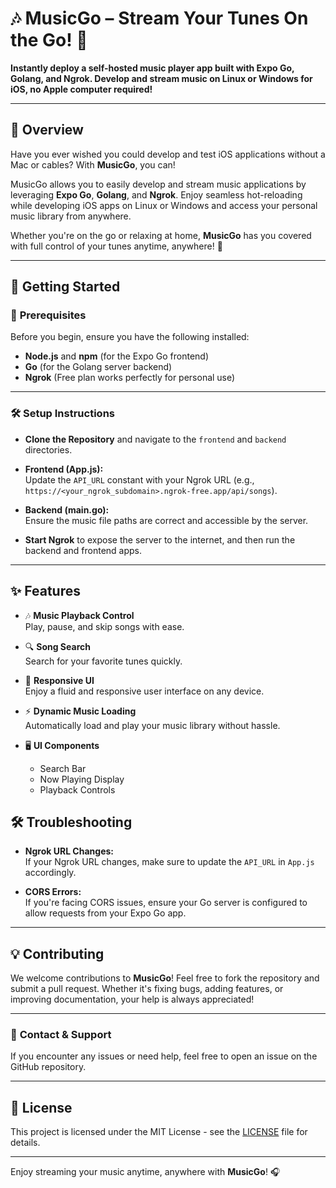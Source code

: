# 🎶 **MusicGo** – Stream Your Tunes On the Go! 🚀

**Instantly deploy a self-hosted music player app built with Expo Go, Golang, and Ngrok. Develop and stream music on Linux or Windows for iOS, no Apple computer required!**

---

## 🌟 **Overview**

Have you ever wished you could develop and test iOS applications without a Mac or cables? With **MusicGo**, you can! 

MusicGo allows you to easily develop and stream music applications by leveraging **Expo Go**, **Golang**, and **Ngrok**. Enjoy seamless hot-reloading while developing iOS apps on Linux or Windows and access your personal music library from anywhere.

Whether you're on the go or relaxing at home, **MusicGo** has you covered with full control of your tunes anytime, anywhere! 🎵

---

## 🚀 **Getting Started**

### 🔧 **Prerequisites**

Before you begin, ensure you have the following installed:

- **Node.js** and **npm** (for the Expo Go frontend)
- **Go** (for the Golang server backend)
- **Ngrok** (Free plan works perfectly for personal use)

---

### 🛠 **Setup Instructions**

- **Clone the Repository** and navigate to the `frontend` and `backend` directories.
  
- **Frontend (App.js):**  
  Update the `API_URL` constant with your Ngrok URL (e.g., `https://<your_ngrok_subdomain>.ngrok-free.app/api/songs`).

- **Backend (main.go):**  
  Ensure the music file paths are correct and accessible by the server.

- **Start Ngrok** to expose the server to the internet, and then run the backend and frontend apps.

---

## ✨ **Features**

- 🎶 **Music Playback Control**  
   Play, pause, and skip songs with ease.

- 🔍 **Song Search**  
   Search for your favorite tunes quickly.

- 📱 **Responsive UI**  
   Enjoy a fluid and responsive user interface on any device.

- ⚡ **Dynamic Music Loading**  
   Automatically load and play your music library without hassle.

- 🖥 **UI Components**  
   - Search Bar
   - Now Playing Display
   - Playback Controls


## 🛠 **Troubleshooting**

- **Ngrok URL Changes:**  
   If your Ngrok URL changes, make sure to update the `API_URL` in `App.js` accordingly.

- **CORS Errors:**  
   If you're facing CORS issues, ensure your Go server is configured to allow requests from your Expo Go app.

---

## 💡 **Contributing**

We welcome contributions to **MusicGo**! Feel free to fork the repository and submit a pull request. Whether it's fixing bugs, adding features, or improving documentation, your help is always appreciated!

---

### 💬 **Contact & Support**

If you encounter any issues or need help, feel free to open an issue on the GitHub repository.

---

## 🔄 **License**

This project is licensed under the MIT License - see the [LICENSE](LICENSE) file for details.

---

Enjoy streaming your music anytime, anywhere with **MusicGo**! 🎧
